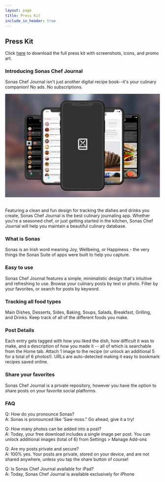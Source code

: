 ```yaml
---
layout: page
title: Press Kit
include_in_header: true
---
```


## Press Kit
Click [here](https://www.icloud.com/iclouddrive/0l0G4saoR1dCmIHEvQq-y2DIw#Sonas_Chef_Journal_Press_Kit) to download the full press kit with screenshots, icons, and promo art.

### Introducing Sonas Chef Journal
Sonas Chef Journal isn't just another digital recipe book--it's your culinary companion! No ads. No subscriptions.

![](../assets/image1.png)<br><br>

Featuring a clean and fun design for tracking the dishes and drinks you create, Sonas Chef Journal is the best culinary journaling app. Whether you're a seasoned chef, or just getting started in the kitchen, Sonas Chef Journal will help you maintain a beautiful culinary database.

### What is Sonas<br>
Sonas is an Irish word meaning Joy, Wellbeing, or Happiness - the very things the Sonas Suite of apps were built to help you capture. 

### Easy to use<br>
Sonas Chef Journal features a simple, minimalistic design that's intuitive and refreshing to use. Browse your culinary posts by text or photo. Filter by your favorites, or search for posts by keyword. 

### Tracking all food types<br>
Main Dishes, Desserts, Sides, Baking, Soups, Salads, Breakfast, Grilling, and Drinks. Keep track of all of the different foods you make. 

### Post Details<br>
Each entry gets tagged with how you liked the dish, how difficult it was to make, and a description of how you made it -- all of which is searchable from the Home tab. Attach 1 image to the recipe (or unlock an additional 5 for a total of 6 photos!). URLs are auto-detected making it easy to bookmark recipes saved online.

### Share your favorites<br>
Sonas Chef Journal is a private repository, however you have the option to share posts on your favorite social platforms. 

### FAQ<br>
Q: How do you pronounce Sonas?<br>
A: Sonas is pronounced like 'Saw-noss." Go ahead, give it a try!

Q: How many photos can be added into a post?<br>
A: Today, your free download includes a single image per post. You can unlock additional images (total of 6) from Settings > Manage Add-ons

Q: Are my posts private and secure?<br>
A: 100% yes. Your posts are private, stored on your device, and are not shared anywhere, unless you tap the share button of course!

Q: Is Sonas Chef Journal available for iPad?<br>
A: Today, Sonas Chef Journal is available exclusively for iPhone
